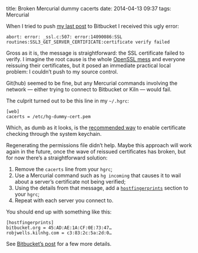 title: Broken Mercurial dummy cacerts
date: 2014-04-13 09:37
tags: Mercurial

When I tried to push [my last post][manhandled] to Bitbucket I received this ugly error:

    abort: error: _ssl.c:507: error:14090086:SSL
    routines:SSL3_GET_SERVER_CERTIFICATE:certificate verify failed

[manhandled]: http://robjwells.com/post/82561579583

Gross as it is, the message is straightforward: the SSL certificate failed to verify. I imagine the root cause is the whole [OpenSSL mess][heartbleed] and everyone reissuing their certificates, but it posed an immediate practical local problem: I couldn’t push to my source control.

[heartbleed]: http://heartbleed.com

Git(hub) seemed to be fine, but any Mercurial commands involving the network — either trying to connect to Bitbucket or Kiln — would fail.

The culprit turned out to be this line in my `~/.hgrc`:

    [web]
    cacerts = /etc/hg-dummy-cert.pem

Which, as dumb as it looks, is the [recommended way][hgwiki] to enable certificate checking through the system keychain.

[hgwiki]: http://mercurial.selenic.com/wiki/CACertificates#Mac_OS_X_10.6_and_higher

Regenerating the permissions file didn’t help. Maybe this approach will work again in the future, once the wave of reissued certificates has broken, but for now there’s a straightforward solution:

1.  Remove the `cacerts` line from your `hgrc`;
2.  Use a Mercurial command such as `hg incoming` that causes it to wail about
    a server’s certificate not being verified;
3.  Using the details from that message, add a [`hostfingerprints`][hfp]
    section to your `hgrc`;
4.  Repeat with each server you connect to.
    
[hfp]: http://www.selenic.com/mercurial/hgrc.5.html#hostfingerprints

You should end up with something like this:

    [hostfingerprints]
    bitbucket.org = 45:AD:AE:1A:CF:0E:73:47…
    robjwells.kilnhg.com = c3:83:2c:5a:2d:0…

See [Bitbucket’s post][bbssl] for a few more details.

[bbssl]: http://blog.bitbucket.org/2014/04/08/bitbuckets-ssl-certificates-are-changing/
